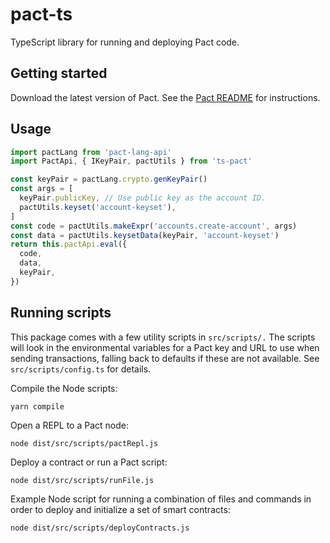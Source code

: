 # pact-ts

TypeScript library for running and deploying Pact code.

## Getting started

Download the latest version of Pact. See the
[Pact README](https://github.com/kadena-io/pact/#installing-pact-with-homebrew-osx-only)
for instructions.

## Usage

```typescript
import pactLang from 'pact-lang-api'
import PactApi, { IKeyPair, pactUtils } from 'ts-pact'

const keyPair = pactLang.crypto.genKeyPair()
const args = [
  keyPair.publicKey, // Use public key as the account ID.
  pactUtils.keyset('account-keyset'),
]
const code = pactUtils.makeExpr('accounts.create-account', args)
const data = pactUtils.keysetData(keyPair, 'account-keyset')
return this.pactApi.eval({
  code,
  data,
  keyPair,
})
```

## Running scripts

This package comes with a few utility scripts in `src/scripts/.`
The scripts will look in the environmental variables for a Pact key and URL
to use when sending transactions, falling back to defaults if these are not available.
See `src/scripts/config.ts` for details.

Compile the Node scripts:

```
yarn compile
```

Open a REPL to a Pact node:

```
node dist/src/scripts/pactRepl.js
```

Deploy a contract or run a Pact script:

```
node dist/src/scripts/runFile.js
```

Example Node script for running a combination of files and commands in order to
deploy and initialize a set of smart contracts:

```
node dist/src/scripts/deployContracts.js
```
